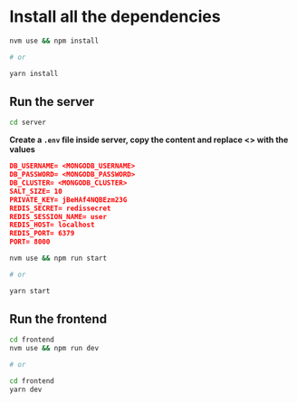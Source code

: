 # Install all the dependencies

```bash
nvm use && npm install

# or

yarn install
```

## Run the server

```bash
cd server
```

**Create a `.env` file inside server, copy the content and replace <> with the values**

```json
DB_USERNAME= <MONGODB_USERNAME>
DB_PASSWORD= <MONGODB_PASSWORD>
DB_CLUSTER= <MONGODB_CLUSTER>
SALT_SIZE= 10
PRIVATE_KEY= jBeHAf4NQBEzm23G
REDIS_SECRET= redissecret
REDIS_SESSION_NAME= user
REDIS_HOST= localhost
REDIS_PORT= 6379
PORT= 8000
```

```bash
nvm use && npm run start

# or

yarn start
```

## Run the frontend

```bash
cd frontend
nvm use && npm run dev

# or

cd frontend
yarn dev
```
